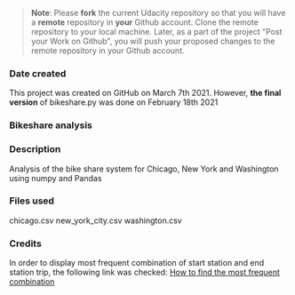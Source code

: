 >**Note**: Please **fork** the current Udacity repository so that you will have a **remote** repository in **your** Github account. Clone the remote repository to your local machine. Later, as a part of the project "Post your Work on Github", you will push your proposed changes to the remote repository in your Github account.

### Date created
This project was created on GitHub on March 7th 2021.
However, **the final version** of bikeshare.py was done on February 18th 2021
### Bikeshare analysis

### Description
Analysis of the bike share system for Chicago, New York and Washington using numpy and Pandas

### Files used
chicago.csv
new_york_city.csv
washington.csv

### Credits
In order to display most frequent combination of start station and end station trip, the following link was checked:
[How to find the most frequent combination](https://stackoverflow.com/questions/53037698/how-can-i-find-the-most-frequent-two-column-combination-in-a-dataframe-in-python)
